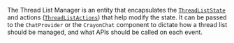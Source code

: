The Thread List Manager is an entity that encapsulates the [`ThreadListState`](./ThreadListState.md) and actions ([`ThreadListActions`](./ThreadListActions.md)) that help modify the state.
It can be passed to the `ChatProvider` or the `CrayonChat` component to dictate how a thread list should be managed, and what APIs should be called on each event.
